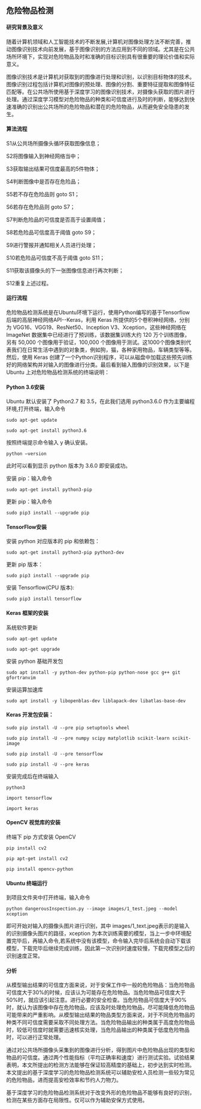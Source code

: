 ## 危险物品检测

#### 研究背景及意义

随着计算机领域和人工智能技术的不断发展,计算机对图像处理方法不断完善，推动图像识别技术向前发展，基于图像识别的方法应用到不同的领域。尤其是在公共场所环境下，实现对危险物品及时和准确的目标识别具有很重要的理论价值和实际意义。

图像识别技术是计算机对获取到的图像进行处理和识别，以识别目标物体的技术。图像识别过程包括计算机对图像的预处理、图像的分割、重要特征提取和图像特征匹配等。在公共场所使用基于深度学习的图像识别技术，对摄像头获取的图片进行处理。通过深度学习模型对危险物品的种类和可信度进行及时的判断，能够达到快速准确的识别出公共场所的危险物品和潜在的危险物品，从而避免安全隐患的发生。

#### 算法流程

S1从公共场所摄像头循环获取图像信息；

S2将图像输入到神经网络当中；

S3获取输出结果可信度最高的5件物体；

S4判断图像中是否存在危险品；

S5若不存在危险品则 goto S1；

S6若存在危险品则 goto S7；

S7判断危险品的可信度是否高于设置阈值；

S8若危险品可信度高于阈值 goto S9；

S9进行警报并通知相关人员进行处理；

S10若危险品可信度不高于阈值 goto S11；

S11获取该摄像头的下一张图像信息进行再次判断；

S12重复上述过程。

#### 运行流程

危险物品检测系统是在Ubuntu环境下运行，使用Python编写的基于Tensorflow 后端的高层神经网络API--Keras，利用 Keras 所提供的5个卷积神经网络，分别为 VGG16、VGG19、ResNet50、Inception V3、Xception，这些神经网络在 ImageNet 数据集中已经进行了预训练，该数据集训练大约 120 万个训练图像，另有 50,000 个图像用于验证，100,000 个图像用于测试。这1000个图像类别代表我们在日常生活中遇到的对象类，例如狗，猫，各种家用物品，车辆类型等等。然后，使用 Keras 创建了一个Python识别程序，可以从磁盘中加载这些预先训练好的网络架构并对输入的图像进行分类。最后看到输入图像的识别效果，以下是 Ubuntu 上对危险物品检测系统的终端说明：

#### Python 3.6安装

Ubuntu 默认安装了 Python2.7 和 3.5，在此我们选用 python3.6.0 作为主要编程环境,打开终端，输入命令

    sudo apt-get update
    
    sudo apt-get install python3.6 
    
按照终端提示命令输入 y 确认安装。

    python –version 
    
此时可以看到显示 python 版本为 3.6.0 即安装成功。

安装 pip：输入命令

    sudo apt-get install python3-pip
    
更新 pip：输入命令

    sudo pip3 install --upgrade pip 

#### TensorFlow安装

安装 python 对应版本的 pip 和依赖包：

    sudo apt-get install python3-pip python3-dev
    
更新 pip 版本：

    sudo pip3 install --upgrade pip
    
安装 Tensorflow(CPU 版本):

    sudo pip3 install tensorflow

#### Keras 框架的安装
 
系统软件更新

    sudo apt-get update
    
    sudo apt-get upgrade
    
安装 python 基础开发包

    sudo apt install -y python-dev python-pip python-nose gcc g++ git gfortranvim
    
安装运算加速库

    sudo apt install -y libopenblas-dev liblapack-dev libatlas-base-dev
    
#### Keras 开发包安装：

    sudo pip install -U --pre pip setuptools wheel
    
    sudo pip install -U --pre numpy scipy matplotlib scikit-learn scikit-image 
    
    sudo pip install -U --pre tensorflow
    
    sudo pip install -U --pre keras
    
安装完成后在终端输入

    python3
    
    import tensorflow 
    
    import keras

#### OpenCV 视觉库的安装

终端下 pip 方式安装 OpenCV 

    pip install cv2
    
    pip apt-get install cv2
    
    pip install opencv-python
    

#### Ubuntu 终端运行

到项目文件夹中打开终端，输入命令

    python dangerousInspection.py --image images/1_test.jpeg --model xception

即可开始对输入的摄像头图片进行识别，其中 images/1_text.jpeg表示的是输入的识别摄像头图片的路径，xception 为本次训练需要的模型，当上一步中环境配置完毕后，再输入命令,若系统中没有该模型，命令输入完毕后系统会自动下载该模型，下载完毕后继续完成训练，因此第一次识别时速度较慢，下载完模型之后的识别速度正常。

#### 分析

从模型输出结果的可信度方面来说，对于安保工作中一般的危险物品：当危险物品可信度大于30%的时候，应该认为可能存在危险物品。当危险物品可信度大于50%时，就应该引起注意。进行必要的安全检查。当危险物品可信度大于90%时，就认为该图像中存在危险物品，应该及时处理危险物品，尽可能降低危险物品可能带来的严重影响。从模型输出结果的物品类型方面来说，对于不同危险物品的种类不同可信度需要采取不同处理方法。当危险物品输出的种类属于高度危险物品时，较低可信度时就需要迅速核实处理，当危险品输出的种类属于低度危险物品时，可以进行正常处理。

通过对公共场所摄像头采集到的图像进行分析，得到图片中危险物品出现的类型和物品的可信度。通过两个性能指标（平均正确率和速度）进行测试实验。试验结果表明，本文所提出的检测方法能够在保证较高精度的基础上，初步达到实时检测。本文提出的基于深度学习的危险物品检测系统可以辅助安检人员检测一些较为常见的危险物品，进而提高安检效率和节约人力物力。

基于深度学习的危险物品检测系统对于改变外形的危险物品不能够有良好的识别，检测在某些方面存在局限性。仅可以作为辅助安保方式使用。
